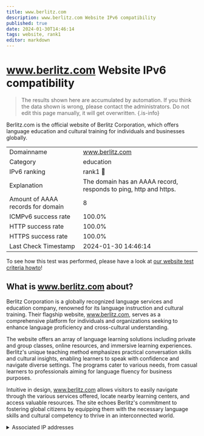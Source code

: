 ```yaml
---
title: www.berlitz.com
description: www.berlitz.com Website IPv6 compatibility
published: true
date: 2024-01-30T14:46:14
tags: website, rank1
editor: markdown
---
```


# www.berlitz.com Website IPv6 compatibility

> The results shown here are accumulated by automation. If you think the data shown is wrong, please contact the administrators. 
> Do not edit this page manually, it will get overwritten.
{.is-info}

Berlitz.com is the official website of Berlitz Corporation, which offers language education and cultural training for individuals and businesses globally.


|   |   |
| - | - |
| Domainname | www.berlitz.com
| Category | education |
| IPv6 ranking | rank1 :1st_place_medal: |
| Explanation | The domain has an AAAA record, responds to ping, http and https. |
| Amount of AAAA records for domain | 8 |
| ICMPv6 success rate | 100.0%|
| HTTP success rate | 100.0% |
| HTTPS success rate | 100.0% |
| Last Check Timestamp | 2024-01-30 14:46:14 |

To see how this test was performed, please have a look at [our website test criteria howto](/howto/testcriteria/website)!


## What is www.berlitz.com about?
Berlitz Corporation is a globally recognized language services and education company, renowned for its language instruction and cultural training. Their flagship website, www.berlitz.com, serves as a comprehensive platform for individuals and organizations seeking to enhance language proficiency and cross-cultural understanding.

The website offers an array of language learning solutions including private and group classes, online resources, and immersive learning experiences. Berlitz's unique teaching method emphasizes practical conversation skills and cultural insights, enabling learners to speak with confidence and navigate diverse settings. The programs cater to various needs, from casual learners to professionals aiming for language fluency for business purposes.

Intuitive in design, www.berlitz.com allows visitors to easily navigate through the various services offered, locate nearby learning centers, and access valuable resources. The site echoes Berlitz's commitment to fostering global citizens by equipping them with the necessary language skills and cultural competency to thrive in an interconnected world.



<details>
<summary>Associated IP addresses</summary>

2600:9000:2057:a800:9:504e:c680:93a1

2600:9000:2057:ac00:9:504e:c680:93a1

2600:9000:2057:c200:9:504e:c680:93a1

2600:9000:2057:da00:9:504e:c680:93a1

2600:9000:2057:1e00:9:504e:c680:93a1

2600:9000:2057:6600:9:504e:c680:93a1

2600:9000:2057:7800:9:504e:c680:93a1

2600:9000:2057:8400:9:504e:c680:93a1

2600:9000:2057:ee00:9:504e:c680:93a1

2600:9000:2057:600:9:504e:c680:93a1

2600:9000:2057:3e00:9:504e:c680:93a1

2600:9000:2057:4200:9:504e:c680:93a1

2600:9000:2057:4800:9:504e:c680:93a1

2600:9000:2057:6c00:9:504e:c680:93a1

2600:9000:2057:8200:9:504e:c680:93a1

2600:9000:2057:ca00:9:504e:c680:93a1

</details>
